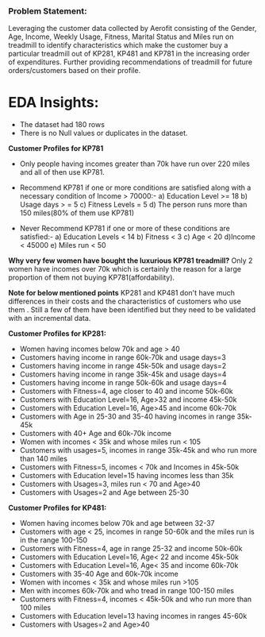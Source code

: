 ### Problem Statement:
Leveraging the customer data collected by Aerofit consisting of the Gender, Age, Income, Weekly Usage, Fitness, Marital Status and Miles run on treadmill to 
identify characteristics which make the customer buy a particular treadmill out of KP281, KP481 and KP781 in the increasing order of expenditures. 
Further providing recommendations of treadmill for future orders/customers based on their profile.

# EDA Insights: 
* The dataset had 180 rows
* There is no Null values or duplicates in the dataset.

**Customer Profiles for KP781**
* Only people having incomes greater than 70k have run over 220 miles and all of then use KP781.
* Recommend KP781 if one or more conditions are satisfied along with a necessary condition of Income > 70000:-
    a) Education Level >= 18
    b) Usage days > = 5
    c) Fitness Levels = 5
    d) The person runs more than 150 miles(80% of them use KP781)

* Never Recommend KP781 if one or more of these conditions are satisfied:-
    a) Education Levels < 14
    b) Fitness < 3
    c) Age < 20
    d)Income < 45000
    e) Miles run < 50

**Why very few women have bought the luxurious KP781 treadmill?**
Only 2 women have incomes over 70k which is certainly the reason for a large proportion of them not buying KP781(affordability).

**Note for below mentioned points**
KP281 and KP481 don't have much differences in their costs and the characteristics of customers who use them . Still a few of them have been identified but they need to be validated with an incremental data.

**Customer Profiles for KP281:**
* Women having incomes below 70k and age > 40
* Customers having income in range 60k-70k and usage days=3
* Customers having income in range 45k-50k and usage days=2
* Customers having income in range 35k-45k and usage days=4
* Customers having income in range 50k-60k and usage days=4
* Customers with Fitness=4, age closer to 40 and income 50k-60k
* Customers with Education Level=16, Age>32 and income 45k-50k
* Customers with Education Level=16, Age>45 and income 60k-70k
* Customers with Age in 25-30 and 35-40 having incomes in range 35k-45k
* Customers with 40+ Age and 60k-70k income
* Women with incomes < 35k and whose miles run < 105
* Customers with usages=5, incomes in range 35k-45k and who run more than 140 miles
* Customers with Fitness=5, incomes < 70k and Incomes in 45k-50k
* Customers with Education level=15 having incomes less than 35k
* Customers with Usages=3, miles run < 70 and Age>40
* Customers with Usages=2 and Age between 25-30

**Customer Profiles for KP481:**

* Women having incomes below 70k and age between 32-37
* Customers with age < 25, incomes in range 50-60k and the miles run is in the range 100-150
* Customers with Fitness=4, age in range 25-32 and income 50k-60k
* Customers with Education Level=16, Age< 22 and income 45k-50k
* Customers with Education Level=16, Age< 35 and income 60k-70k
* Customers with 35-40 Age and 60k-70k income
* Women with incomes < 35k and whose miles run >105
* Men with incomes 60k-70k and who tread in range 100-150 miles
* Customers with Fitness=4, incomes < 45k-50k and who run more than 100 miles
* Customers with Education level=13 having incomes in ranges 45-60k
* Customers with Usages=2 and Age>40
